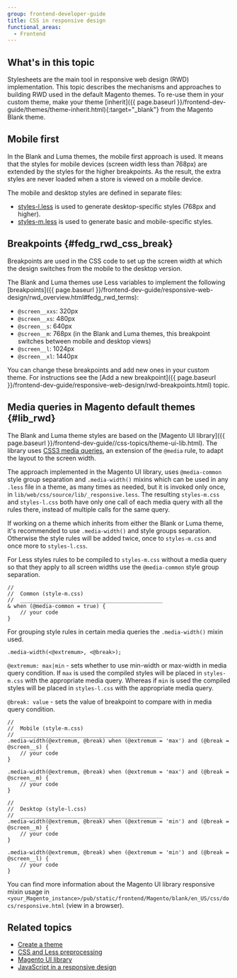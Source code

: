 ```yaml
---
group: frontend-developer-guide
title: CSS in responsive design
functional_areas:
  - Frontend
---
```


## What's in this topic

Stylesheets are the main tool in responsive web design (RWD) implementation. This topic describes the mechanisms and approaches to building RWD used in the default Magento themes. To re-use them in your custom theme, make your theme [inherit]({{ page.baseurl }}/frontend-dev-guide/themes/theme-inherit.html){:target="_blank"} from the Magento Blank theme.

## Mobile first

In the Blank and Luma themes, the mobile first approach is used. It means that the styles for mobile devices (screen width less than 768px) are extended by the styles for the higher breakpoints. As the result, the extra styles are never loaded when a store is viewed on a mobile device.

The mobile and desktop styles are defined in separate files:

- [styles-l.less] is used to generate desktop-specific styles (768px and higher).
- [styles-m.less] is used to generate basic and mobile-specific styles.

## Breakpoints {#fedg_rwd_css_break}

Breakpoints are used in the CSS code to set up the screen width at which the design switches from the mobile to the desktop version.

The Blank and Luma themes use Less variables to implement the following [breakpoints]({{ page.baseurl }}/frontend-dev-guide/responsive-web-design/rwd_overview.html#fedg_rwd_terms):
-   `@screen__xxs`: 320px
-   `@screen__xs`: 480px
-   `@screen__s`: 640px
-   `@screen__m`: 768px (in the Blank and Luma themes, this breakpoint switches between mobile and desktop views)
-   `@screen__l`: 1024px
-   `@screen__xl`: 1440px

You can change these breakpoints and add new ones in your custom theme. For instructions see the [Add a new breakpoint]({{ page.baseurl }}/frontend-dev-guide/responsive-web-design/rwd-breakpoints.html) topic.

## Media queries in Magento default themes {#lib_rwd}

The Blank and Luma theme styles are based on the [Magento UI library]({{ page.baseurl }}/frontend-dev-guide//css-topics/theme-ui-lib.html). The library uses [CSS3 media queries](http://en.wikipedia.org/wiki/Media_queries), an extension of the `@media` rule, to adapt the layout to the screen width.

The approach implemented in the Magento UI library, uses `@media-common` style group separation and `.media-width()` mixins which can be used in any `.less` file in a theme, as many times as needed, but it is invoked only once, in `lib/web/css/source/lib/_responsive.less`. The resulting `styles-m.css` and `styles-l.css` both have only one call of each media query with all the rules there, instead of multiple calls for the same query.

If working on a theme which inherits from either the Blank or Luma theme, it's recommended to use `.media-width()` and style groups separation.  Otherwise the style rules will be added twice, once to `styles-m.css` and once more to `styles-l.css`.

For Less styles rules to be compiled to `styles-m.css` without a media query so that they apply to all screen widths use the `@media-common` style group separation.

```less
//
//  Common (style-m.css)
//  _____________________________________________
& when (@media-common = true) {
    // your code
}
```

For grouping style rules in certain media queries the `.media-width()` mixin used.

```less
.media-width(<@extremum>, <@break>);
```

`@extremum: max|min` - sets whether to use min-width or max-width in media query condition. If `max` is used the compiled styles will be placed in `styles-m.css` with the appropriate media query. Whereas if `min` is used the compiled styles will be placed in `styles-l.css` with the appropriate media query.

`@break: value` - sets the value of breakpoint to compare with in media query condition.

```less
//
//  Mobile (style-m.css)
//  _____________________________________________
.media-width(@extremum, @break) when (@extremum = 'max') and (@break = @screen__s) {
    // your code
}

.media-width(@extremum, @break) when (@extremum = 'max') and (@break = @screen__m) {
    // your code
}

//
//  Desktop (style-l.css)
//  _____________________________________________
.media-width(@extremum, @break) when (@extremum = 'min') and (@break = @screen__m) {
    // your code
}

.media-width(@extremum, @break) when (@extremum = 'min') and (@break = @screen__l) {
    // your code
}
```

You can find more information about the Magento UI library responsive mixin usage in `<your_Magento_instance>/pub/static/frontend/Magento/blank/en_US/css/docs/responsive.html` (view in a browser).

## Related topics
* [Create a theme]({{page.baseurl}}/frontend-dev-guide/themes/theme-create.html)
* [CSS and Less preprocessing]({{page.baseurl}}/frontend-dev-guide/css-topics/css-preprocess.html)
* [Magento UI library]({{page.baseurl}}/frontend-dev-guide/css-topics/theme-ui-lib.html)
* [JavaScript in a responsive design]({{page.baseurl}}/frontend-dev-guide/responsive-web-design/rwd_js.html)


[styles-l.less]: {{site.mage2000url}}app/design/frontend/Magento/blank/web/css/styles-l.less
[styles-m.less]: {{site.mage2000url}}app/design/frontend/Magento/blank/web/css/styles-m.less